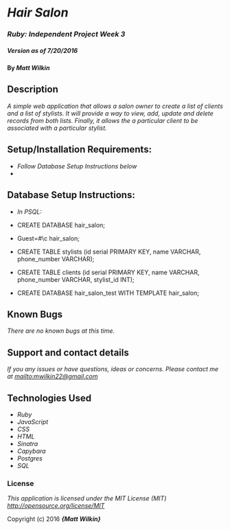 # _Hair Salon_

### _Ruby: Independent Project Week 3_

##### _Version as of 7/20/2016_

#### By _**Matt Wilkin**_

## Description

_A simple web application that allows a salon owner to create a list of clients and a list of stylists. It will provide a way to view, add, update and delete records from both lists. Finally, it allows the a particular client to be associated with a particular stylist._

## Setup/Installation Requirements:

* _Follow Database Setup Instructions below_
*

## Database Setup Instructions:

* _In PSQL:_

* CREATE DATABASE hair_salon;
* Guest=#\c hair_salon;
* CREATE TABLE stylists (id serial PRIMARY KEY, name VARCHAR, phone_number VARCHAR);
* CREATE TABLE clients (id serial PRIMARY KEY, name VARCHAR, phone_number VARCHAR, stylist_id INT);
* CREATE DATABASE hair_salon_test WITH TEMPLATE hair_salon;



## Known Bugs

_There are no known bugs at this time._

## Support and contact details

_If you any issues or have questions, ideas or concerns.  Please contact me at <mailto:mwilkin22@gmail.com>_

## Technologies Used

* _Ruby_
* _JavaScript_
* _CSS_
* _HTML_
* _Sinatra_
* _Capybara_
* _Postgres_
* _SQL_



### License

*This application is licensed under the MIT License (MIT) <http://opensource.org/license/MIT>*

Copyright (c) 2016 **_{Matt Wilkin}_**
